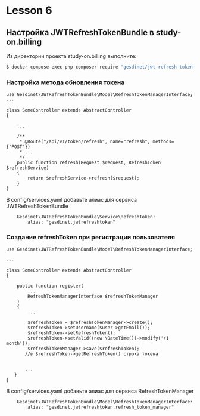 # Lesson 6

## Настройка JWTRefreshTokenBundle в study-on.billing

Из директории проекта study-on.billing выполните:
```bash
$ docker-compose exec php composer require "gesdinet/jwt-refresh-token-bundle"
```

### Настройка метода обновления токена
```
use Gesdinet\JWTRefreshTokenBundle\Model\RefreshTokenManagerInterface;
...
       
class SomeController extends AbstractController
{
    
    ...
    
    /**
     * @Route("/api/v1/token/refresh", name="refresh", methods={"POST"})
     * ...
     */
    public function refresh(Request $request, RefreshToken $refreshService)
    {
        return $refreshService->refresh($request);
    }
}    
```

В config/services.yaml добавьте алиас для сервиса JWTRefreshTokenBundle
```
    Gesdinet\JWTRefreshTokenBundle\Service\RefreshToken:
        alias: "gesdinet.jwtrefreshtoken"
```

### Создание refreshToken при регистрации пользователя 

```
use Gesdinet\JWTRefreshTokenBundle\Model\RefreshTokenManagerInterface;

...

class SomeController extends AbstractController
{

    public function register(
        ...
        RefreshTokenManagerInterface $refreshTokenManager
    )
    {
        ...
        
        $refreshToken = $refreshTokenManager->create();
        $refreshToken->setUsername($user->getEmail());
        $refreshToken->setRefreshToken();
        $refreshToken->setValid((new \DateTime())->modify('+1 month'));
        $refreshTokenManager->save($refreshToken);
       //в $refreshToken->getRefreshToken() строка токена
       
       
       ...
   }
}
```
В config/services.yaml добавьте алиас для сервиса RefreshTokenManager
    
```
    Gesdinet\JWTRefreshTokenBundle\Model\RefreshTokenManagerInterface:
        alias: "gesdinet.jwtrefreshtoken.refresh_token_manager"
```